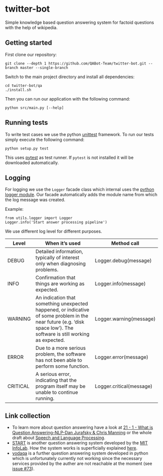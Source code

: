 # twitter-bot

Simple knowledge based question answering system for factoid questions with the help of wikipedia.

## Getting started

First clone our repository:

    git clone --depth 1 https://github.com/QABot-Team/twitter-bot.git --branch master --single-branch
    
Switch to the main project directory and install all dependencies:

    cd twitter-bot/qa
    ./install.sh

Then you can run our application with the following command:

    python src/main.py [--help]

## Running tests

To write test cases we use the python [unittest](https://docs.python.org/3/library/unittest.html) framework.
To run our tests simply execute the following command:

    python setup.py test

This uses [pytest](https://docs.pytest.org/en/latest/contents.html) as test runner. If `pytest` is not installed
it will be downloaded automatically.


## Logging

For logging we use the `Logger` facade class which internal uses the [python logger module](https://docs.python.org/3.6/library/logging.html).
Our facade automatically adds the module name from which the log message was created.

Example:

    from utils.logger import Logger
    Logger.info('Start answer processing pipeline')

We use different log level for different purposes.

| **Level** | **When it’s used**                                                                                                                                                     | **Method call**          |
|-----------|------------------------------------------------------------------------------------------------------------------------------------------------------------------------|--------------------------|
| DEBUG     | Detailed information, typically of interest only when diagnosing problems.                                                                                             | Logger.debug(message)    |
| INFO      | Confirmation that things are working as expected.                                                                                                                      | Logger.info(message)     |
| WARNING   | An indication that something unexpected happened, or indicative of some problem in the near future (e.g. ‘disk space low’). The software is still working as expected. | Logger.warning(message)  |
| ERROR     | Due to a more serious problem, the software has not been able to perform some function.                                                                                | Logger.error(message)    |
| CRITICAL  | A serious error, indicating that the program itself may be unable to continue running.                                                                                 | Logger.critical(message) |


## Link collection

* To learn more about question answering have a look at [21 - 1 - What is Question Answering-NLP-Dan Jurafsky & Chris Manning](https://www.youtube.com/watch?v=DAHZPL6voc4) or the whole draft about [Speech and Language Processing](https://web.stanford.edu/~jurafsky/slp3/).
* [START](http://start.csail.mit.edu/index.php) is another question answering system developed by the [MIT InfoLab](https://groups.csail.mit.edu/infolab/index.html). How the system works is superficially explained [here](https://groups.csail.mit.edu/infolab/projects.html).
* [yodaqa](https://github.com/brmson/yodaqa) is a further question answering system developed in python which is unfortunately currently not working since the necessary services provided by the auther are not reachable at the moment (see [issue #73](https://github.com/brmson/yodaqa/issues/73)).
